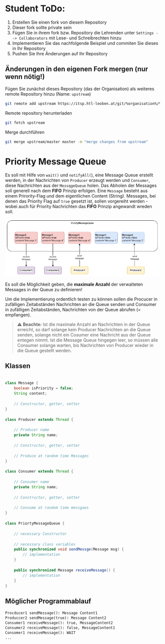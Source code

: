 # Student ToDo:
1. Erstellen Sie einen fork von diesem Repository
2. Dieser fork sollte private sein
3. Fügen Sie in ihrem fork bzw. Repository die Lehrenden unter `Settings --> Collaborators` mit Lese- und Schreibrechten hinzu
4. Implementieren Sie das nachfolgende Beispiel und commiten Sie dieses in Ihr Repository
5. Pushen Sie Ihre Änderungen auf Ihr Repository

## Änderungen in den eigenen Fork mergen (nur wenn nötig!)
Fügen Sie zunächst dieses Repository (das der Organisation) als weiteres remote Repository hinzu (Name: `upstream`)
```bash
git remote add upstream https://itsp.htl-leoben.at/git/%organisation%/%exercise-name%.git
```
Remote repository herunterladen
```bash
git fetch upstream
```
Merge durchführen
```bash
git merge upstream/master master -m "merge changes from upstream"
```

# Priority Message Queue

Es soll mit Hilfe von `wait()` und `notifyAll(`), eine Message Queue erstellt werden, in der Nachrichten von `Producer` erzeugt werden und `Consumer`, diese Nachrichten aus der `MessqgeQueue` holen. Das Abholen der Messages soll generell nach dem **FIFO** Prinzip erfolgen. Eine `Message` besteht aus einem Prirority-Flag und dem eigentlichen Content (String). Messages, bei denen das Priority Flag auf `true` gesetzt ist, sollen vorgereiht werden - wobei auch für Priority Nachrichten das **FIFO** Prinzip angewandt wreden soll.

![Priority Message Queue](PriorityMessageQueuedrawio.drawio.png)

Es soll die Möglichkeit geben, die **maximale Anzahl** der verwalteten Messages in der Queue zu definieren!

Um die Implementierung ordentlich testen zu können sollen die Procucer in zufälligen Zeitabständen Nachrichten an die Queue senden und Consumer in zufälligen Zeitabständen, Nachrichten von der Queue abrufen (= empfangen).

> :warning: **Beachte:** Ist die maximale Anzahl an Nachrichten in der Queue erreicht, so darf solange kein Producer Nachrichten an die Queue senden, solange nicht ein Cosumer eine Nachricht aus der Queue entegen nimmt. Ist die Message Queue hingegen leer, so müssen alle Consumer solange warten, bis Nachrichten von Producer wieder in die Queue gestellt werden.

## Klassen

```java

class Message {
    boolean isPriority = false;
    String content;

    // Constructor, getter, setter 
}

class Producer extends Thread {

    // Producer name
    private String name;

    // Constructor, getter, setter

    // Produce at random time Messages
}

class Consumer extends Thread {

    // Consumer name
    private String name;

    // Constructor, getter, setter

    // Consume at random time messgaes
}

class PriortyMessageQueue {

    // necessary Constructor

    // necessary class variables
    public synchronized void sendMessge(Message msg) {
        // implementation
    }

    public synchronized Message receiveMessage() {
        // implementation
    }
}
```

## Möglicher Programmablauf

```console
Procducer1 sendMessage(): Message Content1
Produccer2 sendMessage(true): Message Content2
Consumer1 receiveMessage(): true, MessageContent2
Consumer2 receiveMessage(): false, MessageContent1
Consomer1 receiveMessage(): WAIT
...
```